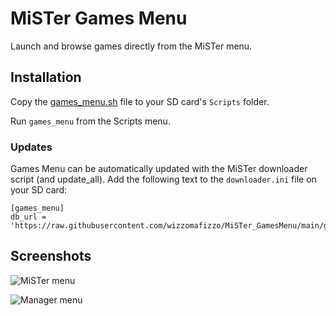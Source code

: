 # MiSTer Games Menu

Launch and browse games directly from the MiSTer menu.

## Installation

Copy the [games_menu.sh](https://github.com/wizzomafizzo/MiSTer_GamesMenu/raw/main/games_menu.sh) file to your SD card's `Scripts` folder.

Run `games_menu` from the Scripts menu.

### Updates

Games Menu can be automatically updated with the MiSTer downloader script (and update_all). Add the following text to the `downloader.ini` file on your SD card:

```
[games_menu]
db_url = 'https://raw.githubusercontent.com/wizzomafizzo/MiSTer_GamesMenu/main/games_menu.json'
```

## Screenshots

![MiSTer menu](https://github.com/wizzomafizzo/MiSTer_GamesMenu/raw/main/images/games.jpeg)

![Manager menu](https://github.com/wizzomafizzo/MiSTer_GamesMenu/raw/main/images/menu.png)
